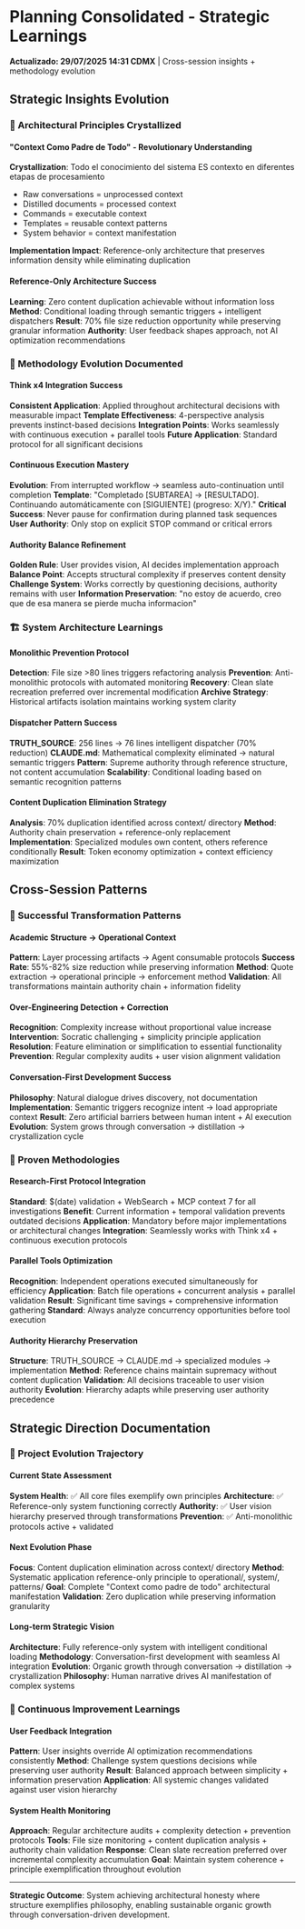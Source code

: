 # Planning Consolidated - Strategic Learnings

**Actualizado: 29/07/2025 14:31 CDMX** | Cross-session insights + methodology evolution

## Strategic Insights Evolution

### 🎯 Architectural Principles Crystallized

#### "Context Como Padre de Todo" - Revolutionary Understanding
**Crystallization**: Todo el conocimiento del sistema ES contexto en diferentes etapas de procesamiento
- Raw conversations = unprocessed context
- Distilled documents = processed context  
- Commands = executable context
- Templates = reusable context patterns
- System behavior = context manifestation

**Implementation Impact**: Reference-only architecture that preserves information density while eliminating duplication

#### Reference-Only Architecture Success
**Learning**: Zero content duplication achievable without information loss
**Method**: Conditional loading through semantic triggers + intelligent dispatchers
**Result**: 70% file size reduction opportunity while preserving granular information
**Authority**: User feedback shapes approach, not AI optimization recommendations

### 🔄 Methodology Evolution Documented

#### Think x4 Integration Success
**Consistent Application**: Applied throughout architectural decisions with measurable impact
**Template Effectiveness**: 4-perspective analysis prevents instinct-based decisions
**Integration Points**: Works seamlessly with continuous execution + parallel tools
**Future Application**: Standard protocol for all significant decisions

#### Continuous Execution Mastery
**Evolution**: From interrupted workflow → seamless auto-continuation until completion
**Template**: "Completado [SUBTAREA] → [RESULTADO]. Continuando automáticamente con [SIGUIENTE] (progreso: X/Y)."
**Critical Success**: Never pause for confirmation during planned task sequences
**User Authority**: Only stop on explicit STOP command or critical errors

#### Authority Balance Refinement
**Golden Rule**: User provides vision, AI decides implementation approach
**Balance Point**: Accepts structural complexity if preserves content density
**Challenge System**: Works correctly by questioning decisions, authority remains with user
**Information Preservation**: "no estoy de acuerdo, creo que de esa manera se pierde mucha informacion"

### 🏗️ System Architecture Learnings

#### Monolithic Prevention Protocol
**Detection**: File size >80 lines triggers refactoring analysis
**Prevention**: Anti-monolithic protocols with automated monitoring
**Recovery**: Clean slate recreation preferred over incremental modification
**Archive Strategy**: Historical artifacts isolation maintains working system clarity

#### Dispatcher Pattern Success
**TRUTH_SOURCE**: 256 lines → 76 lines intelligent dispatcher (70% reduction)
**CLAUDE.md**: Mathematical complexity eliminated → natural semantic triggers
**Pattern**: Supreme authority through reference structure, not content accumulation
**Scalability**: Conditional loading based on semantic recognition patterns

#### Content Duplication Elimination Strategy
**Analysis**: 70% duplication identified across context/ directory
**Method**: Authority chain preservation + reference-only replacement
**Implementation**: Specialized modules own content, others reference conditionally
**Result**: Token economy optimization + context efficiency maximization

## Cross-Session Patterns

### 🎯 Successful Transformation Patterns

#### Academic Structure → Operational Context
**Pattern**: Layer processing artifacts → Agent consumable protocols
**Success Rate**: 55%-82% size reduction while preserving information
**Method**: Quote extraction → operational principle → enforcement method
**Validation**: All transformations maintain authority chain + information fidelity

#### Over-Engineering Detection + Correction
**Recognition**: Complexity increase without proportional value increase
**Intervention**: Socratic challenging + simplicity principle application
**Resolution**: Feature elimination or simplification to essential functionality
**Prevention**: Regular complexity audits + user vision alignment validation

#### Conversation-First Development Success
**Philosophy**: Natural dialogue drives discovery, not documentation
**Implementation**: Semantic triggers recognize intent → load appropriate context
**Result**: Zero artificial barriers between human intent + AI execution
**Evolution**: System grows through conversation → distillation → crystallization cycle

### 🔧 Proven Methodologies

#### Research-First Protocol Integration
**Standard**: $(date) validation + WebSearch + MCP context 7 for all investigations
**Benefit**: Current information + temporal validation prevents outdated decisions
**Application**: Mandatory before major implementations or architectural changes
**Integration**: Seamlessly works with Think x4 + continuous execution protocols

#### Parallel Tools Optimization
**Recognition**: Independent operations executed simultaneously for efficiency
**Application**: Batch file operations + concurrent analysis + parallel validation
**Result**: Significant time savings + comprehensive information gathering
**Standard**: Always analyze concurrency opportunities before tool execution

#### Authority Hierarchy Preservation
**Structure**: TRUTH_SOURCE → CLAUDE.md → specialized modules → implementation
**Method**: Reference chains maintain supremacy without content duplication
**Validation**: All decisions traceable to user vision authority
**Evolution**: Hierarchy adapts while preserving user authority precedence

## Strategic Direction Documentation

### 🎯 Project Evolution Trajectory

#### Current State Assessment
**System Health**: ✅ All core files exemplify own principles
**Architecture**: ✅ Reference-only system functioning correctly
**Authority**: ✅ User vision hierarchy preserved through transformations
**Prevention**: ✅ Anti-monolithic protocols active + validated

#### Next Evolution Phase
**Focus**: Content duplication elimination across context/ directory
**Method**: Systematic application reference-only principle to operational/, system/, patterns/
**Goal**: Complete "Context como padre de todo" architectural manifestation
**Validation**: Zero duplication while preserving information granularity

#### Long-term Strategic Vision
**Architecture**: Fully reference-only system with intelligent conditional loading
**Methodology**: Conversation-first development with seamless AI integration
**Evolution**: Organic growth through conversation → distillation → crystallization
**Philosophy**: Human narrative drives AI manifestation of complex systems

### 🔄 Continuous Improvement Learnings

#### User Feedback Integration
**Pattern**: User insights override AI optimization recommendations consistently
**Method**: Challenge system questions decisions while preserving user authority
**Result**: Balanced approach between simplicity + information preservation
**Application**: All systemic changes validated against user vision hierarchy

#### System Health Monitoring
**Approach**: Regular architecture audits + complexity detection + prevention protocols
**Tools**: File size monitoring + content duplication analysis + authority chain validation
**Response**: Clean slate recreation preferred over incremental complexity accumulation
**Goal**: Maintain system coherence + principle exemplification throughout evolution

---

**Strategic Outcome**: System achieving architectural honesty where structure exemplifies philosophy, enabling sustainable organic growth through conversation-driven development.